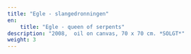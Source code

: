 ```yaml
---
title: "Egle - slangedronningen"
en:
    title: "Egle - queen of serpents"
description: "2008,  oil on canvas, 70 x 70 cm. *SOLGT*"
weight: 3
---
```

